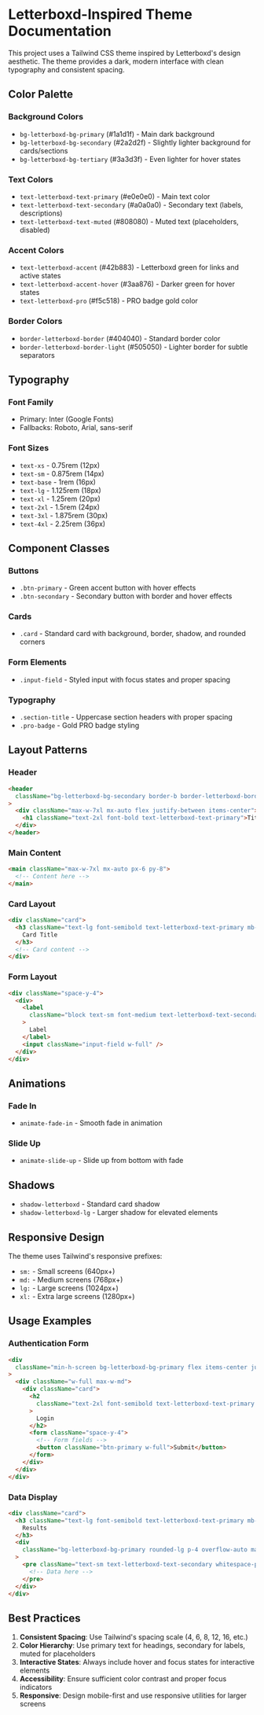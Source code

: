 # Letterboxd-Inspired Theme Documentation

This project uses a Tailwind CSS theme inspired by Letterboxd's design aesthetic. The theme provides a dark, modern interface with clean typography and consistent spacing.

## Color Palette

### Background Colors

- `bg-letterboxd-bg-primary` (#1a1d1f) - Main dark background
- `bg-letterboxd-bg-secondary` (#2a2d2f) - Slightly lighter background for cards/sections
- `bg-letterboxd-bg-tertiary` (#3a3d3f) - Even lighter for hover states

### Text Colors

- `text-letterboxd-text-primary` (#e0e0e0) - Main text color
- `text-letterboxd-text-secondary` (#a0a0a0) - Secondary text (labels, descriptions)
- `text-letterboxd-text-muted` (#808080) - Muted text (placeholders, disabled)

### Accent Colors

- `text-letterboxd-accent` (#42b883) - Letterboxd green for links and active states
- `text-letterboxd-accent-hover` (#3aa876) - Darker green for hover states
- `text-letterboxd-pro` (#f5c518) - PRO badge gold color

### Border Colors

- `border-letterboxd-border` (#404040) - Standard border color
- `border-letterboxd-border-light` (#505050) - Lighter border for subtle separators

## Typography

### Font Family

- Primary: Inter (Google Fonts)
- Fallbacks: Roboto, Arial, sans-serif

### Font Sizes

- `text-xs` - 0.75rem (12px)
- `text-sm` - 0.875rem (14px)
- `text-base` - 1rem (16px)
- `text-lg` - 1.125rem (18px)
- `text-xl` - 1.25rem (20px)
- `text-2xl` - 1.5rem (24px)
- `text-3xl` - 1.875rem (30px)
- `text-4xl` - 2.25rem (36px)

## Component Classes

### Buttons

- `.btn-primary` - Green accent button with hover effects
- `.btn-secondary` - Secondary button with border and hover effects

### Cards

- `.card` - Standard card with background, border, shadow, and rounded corners

### Form Elements

- `.input-field` - Styled input with focus states and proper spacing

### Typography

- `.section-title` - Uppercase section headers with proper spacing
- `.pro-badge` - Gold PRO badge styling

## Layout Patterns

### Header

```html
<header
  className="bg-letterboxd-bg-secondary border-b border-letterboxd-border px-6 py-4"
>
  <div className="max-w-7xl mx-auto flex justify-between items-center">
    <h1 className="text-2xl font-bold text-letterboxd-text-primary">Title</h1>
  </div>
</header>
```

### Main Content

```html
<main className="max-w-7xl mx-auto px-6 py-8">
  <!-- Content here -->
</main>
```

### Card Layout

```html
<div className="card">
  <h3 className="text-lg font-semibold text-letterboxd-text-primary mb-4">
    Card Title
  </h3>
  <!-- Card content -->
</div>
```

### Form Layout

```html
<div className="space-y-4">
  <div>
    <label
      className="block text-sm font-medium text-letterboxd-text-secondary mb-2"
    >
      Label
    </label>
    <input className="input-field w-full" />
  </div>
</div>
```

## Animations

### Fade In

- `animate-fade-in` - Smooth fade in animation

### Slide Up

- `animate-slide-up` - Slide up from bottom with fade

## Shadows

- `shadow-letterboxd` - Standard card shadow
- `shadow-letterboxd-lg` - Larger shadow for elevated elements

## Responsive Design

The theme uses Tailwind's responsive prefixes:

- `sm:` - Small screens (640px+)
- `md:` - Medium screens (768px+)
- `lg:` - Large screens (1024px+)
- `xl:` - Extra large screens (1280px+)

## Usage Examples

### Authentication Form

```html
<div
  className="min-h-screen bg-letterboxd-bg-primary flex items-center justify-center px-4"
>
  <div className="w-full max-w-md">
    <div className="card">
      <h2
        className="text-2xl font-semibold text-letterboxd-text-primary mb-6 text-center"
      >
        Login
      </h2>
      <form className="space-y-4">
        <!-- Form fields -->
        <button className="btn-primary w-full">Submit</button>
      </form>
    </div>
  </div>
</div>
```

### Data Display

```html
<div className="card">
  <h3 className="text-lg font-semibold text-letterboxd-text-primary mb-4">
    Results
  </h3>
  <div
    className="bg-letterboxd-bg-primary rounded-lg p-4 overflow-auto max-h-96"
  >
    <pre className="text-sm text-letterboxd-text-secondary whitespace-pre-wrap">
      <!-- Data here -->
    </pre>
  </div>
</div>
```

## Best Practices

1. **Consistent Spacing**: Use Tailwind's spacing scale (4, 6, 8, 12, 16, etc.)
2. **Color Hierarchy**: Use primary text for headings, secondary for labels, muted for placeholders
3. **Interactive States**: Always include hover and focus states for interactive elements
4. **Accessibility**: Ensure sufficient color contrast and proper focus indicators
5. **Responsive**: Design mobile-first and use responsive utilities for larger screens
